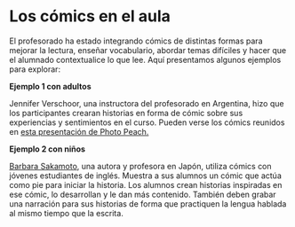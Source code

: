# Los cómics en el aula

El profesorado ha estado integrando cómics de distintas formas para mejorar la lectura, enseñar vocabulario, abordar temas difíciles y hacer que el alumnado contextualice lo que lee. Aquí presentamos algunos ejemplos para explorar:

**Ejemplo 1 con adultos**

Jennifer Verschoor, una instructora del profesorado en Argentina, hizo que los participantes crearan historias en forma de cómic sobre sus experiencias y sentimientos en el curso. Pueden verse los cómics reunidos en [esta presentación de Photo Peach.](http://photopeach.com/album/17qgun2)

**Ejemplo 2 con niños**

[Barbara Sakamoto](http://www.teachingvillage.org/about/), una autora y profesora en Japón, utiliza cómics con jóvenes estudiantes de inglés. Muestra a sus alumnos un cómic que actúa como pie para iniciar la historia. Los alumnos crean historias inspiradas en ese cómic, lo desarrollan y le dan más contenido. También deben grabar una narración para sus historias de forma que practiquen la lengua hablada al mismo tiempo que la escrita.